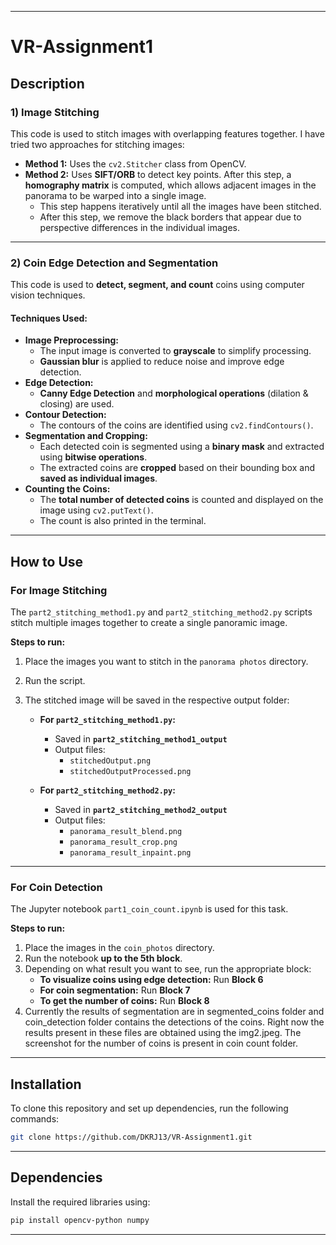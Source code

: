 
---

# **VR-Assignment1**

## **Description**

### **1) Image Stitching**  
This code is used to stitch images with overlapping features together. I have tried two approaches for stitching images:  

- **Method 1:** Uses the `cv2.Stitcher` class from OpenCV.  
- **Method 2:** Uses **SIFT/ORB** to detect key points. After this step, a **homography matrix** is computed, which allows adjacent images in the panorama to be warped into a single image.  
  - This step happens iteratively until all the images have been stitched.  
  - After this step, we remove the black borders that appear due to perspective differences in the individual images.

---

### **2) Coin Edge Detection and Segmentation**  
This code is used to **detect, segment, and count** coins using computer vision techniques.  

#### **Techniques Used:**
- **Image Preprocessing:**  
  - The input image is converted to **grayscale** to simplify processing.  
  - **Gaussian blur** is applied to reduce noise and improve edge detection.  
- **Edge Detection:**  
  - **Canny Edge Detection** and **morphological operations** (dilation & closing) are used.  
- **Contour Detection:**  
  - The contours of the coins are identified using `cv2.findContours()`.  
- **Segmentation and Cropping:**  
  - Each detected coin is segmented using a **binary mask** and extracted using **bitwise operations**.  
  - The extracted coins are **cropped** based on their bounding box and **saved as individual images**.  
- **Counting the Coins:**  
  - The **total number of detected coins** is counted and displayed on the image using `cv2.putText()`.  
  - The count is also printed in the terminal.

---

## **How to Use**

### **For Image Stitching**  
The `part2_stitching_method1.py` and `part2_stitching_method2.py` scripts stitch multiple images together to create a single panoramic image.  

**Steps to run:**  
1. Place the images you want to stitch in the `panorama photos` directory.  
2. Run the script.  
3. The stitched image will be saved in the respective output folder:  

   - **For `part2_stitching_method1.py`:**  
     - Saved in **`part2_stitching_method1_output`**  
     - Output files:  
       - `stitchedOutput.png`  
       - `stitchedOutputProcessed.png`  

   - **For `part2_stitching_method2.py`:**  
     - Saved in **`part2_stitching_method2_output`**  
     - Output files:  
       - `panorama_result_blend.png`  
       - `panorama_result_crop.png`  
       - `panorama_result_inpaint.png`  

---

### **For Coin Detection**  
The Jupyter notebook `part1_coin_count.ipynb` is used for this task.  

**Steps to run:**  
1. Place the images in the `coin_photos` directory.  
2. Run the notebook **up to the 5th block**.  
3. Depending on what result you want to see, run the appropriate block:  
   - **To visualize coins using edge detection:** Run **Block 6**  
   - **For coin segmentation:** Run **Block 7**  
   - **To get the number of coins:** Run **Block 8**
4. Currently the results of segmentation are in segmented_coins folder and coin_detection folder contains the detections of the coins. Right now the results present in these files are obtained using the img2.jpeg. The screenshot for the number of coins is present in coin count folder.

---

## **Installation**
To clone this repository and set up dependencies, run the following commands:

```bash
git clone https://github.com/DKRJ13/VR-Assignment1.git
```

---

## **Dependencies**
Install the required libraries using:

```bash
pip install opencv-python numpy
```

---
